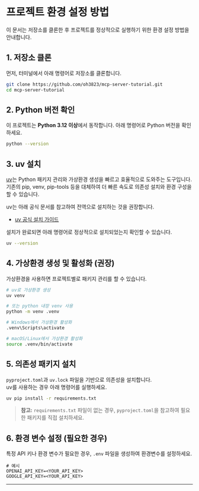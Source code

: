 # 프로젝트 환경 설정 방법

이 문서는 저장소를 클론한 후 프로젝트를 정상적으로 실행하기 위한 환경 설정 방법을 안내합니다.

## 1. 저장소 클론

먼저, 터미널에서 아래 명령어로 저장소를 클론합니다.

```bash
git clone https://github.com/oh3823/mcp-server-tutorial.git
cd mcp-server-tutorial
```

## 2. Python 버전 확인

이 프로젝트는 **Python 3.12 이상**에서 동작합니다. 아래 명령어로 Python 버전을 확인하세요.

```bash
python --version
```

## 3. uv 설치

[uv](https://github.com/astral-sh/uv)는 Python 패키지 관리와 가상환경 생성을 빠르고 효율적으로 도와주는 도구입니다. 기존의 pip, venv, pip-tools 등을 대체하여 더
빠른 속도로 의존성 설치와 환경 구성을 할 수 있습니다.

uv는 아래 공식 문서를 참고하여 전역으로 설치하는 것을 권장합니다.

- [uv 공식 설치 가이드](https://docs.astral.sh/uv/getting-started/installation/)

설치가 완료되면 아래 명령어로 정상적으로 설치되었는지 확인할 수 있습니다.

```bash
uv --version
```

## 4. 가상환경 생성 및 활성화 (권장)

가상환경을 사용하면 프로젝트별로 패키지 관리를 할 수 있습니다.

```bash
# uv로 가상환경 생성
uv venv

# 또는 python 내장 venv 사용
python -m venv .venv

# Windows에서 가상환경 활성화
.venv\Scripts\activate

# macOS/Linux에서 가상환경 활성화
source .venv/bin/activate
```

## 5. 의존성 패키지 설치

`pyproject.toml`과 `uv.lock` 파일을 기반으로 의존성을 설치합니다.  
uv를 사용하는 경우 아래 명령어를 실행하세요.

```bash
uv pip install -r requirements.txt
```

> **참고:** `requirements.txt` 파일이 없는 경우, `pyproject.toml`을 참고하여 필요한 패키지를 직접 설치하세요.

## 6. 환경 변수 설정 (필요한 경우)

특정 API 키나 환경 변수가 필요한 경우, `.env` 파일을 생성하여 환경변수를 설정하세요.

```env
# 예시
OPENAI_API_KEY=<YOUR_API_KEY>
GOOGLE_API_KEY=<YOUR_API_KEY>
```

[//]: # (## 7. 프로젝트 실행)

[//]: # ()

[//]: # (설정이 완료되면 아래 명령어로 프로젝트를 실행할 수 있습니다.)

[//]: # ()

[//]: # (```bash)

[//]: # (uv run main.py)

[//]: # (```)

---
